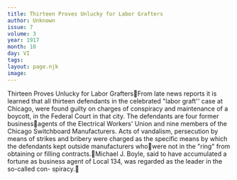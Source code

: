 ```yaml
---
title: Thirteen Proves Unlucky for Labor Grafters
author: Unknown
issue: 7
volume: 3
year: 1917
month: 10
day: VI
tags:
layout: page.njk
image:
---
```

Thirteen Proves Unlucky for Labor GraftersFrom late news reports it is learned that all thirteen defendants in the celebrated "labor graft'' case at Chicago, were found guilty on charges of conspiracy and maintenance of a boycott, in the Federal Court in that city. The defendants are four former businessagents of the Electrical Workers' Union and nine members of the Chicago Switchboard Manufacturers. Acts of vandalism, persecution by means of strikes and bribery were charged as the specific means by which the defendants kept outside manufacturers whowere not in the "ring" from obtaining or filling contracts.Michael J. Boyle, said to have accumulated a fortune as business agent of Local 134, was regarded as the leader in the so-called con- spiracy.
